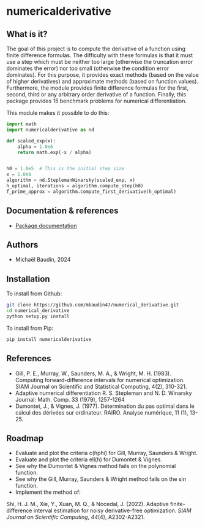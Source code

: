 # numericalderivative

## What is it?

The goal of this project is to compute the derivative of a function
using finite difference formulas.
The difficulty with these formulas is that it must use a 
step which must be neither too large (otherwise the truncation error dominates 
the error) nor too small (otherwise the condition error dominates).
For this purpose, it provides exact methods (based on the value 
of higher derivatives) and approximate methods (based on function values).
Furthermore, the module provides finite difference formulas for the 
first, second, third or any arbitrary order derivative of a function.
Finally, this package provides 15 benchmark problems for numerical
differentiation.

This module makes it possible to do this:

```python
import math
import numericalderivative as nd

def scaled_exp(x):
    alpha = 1.0e6
    return math.exp(-x / alpha)


h0 = 1.0e5  # This is the initial step size
x = 1.0e0
algorithm = nd.SteplemanWinarsky(scaled_exp, x)
h_optimal, iterations = algorithm.compute_step(h0)
f_prime_approx = algorithm.compute_first_derivative(h_optimal)
```

## Documentation & references

- [Package documentation](https://mbaudin47.github.io/numericalderivative/main/index.html)

## Authors

* Michaël Baudin, 2024

## Installation

To install from Github:

```bash
git clone https://github.com/mbaudin47/numerical_derivative.git
cd numerical_derivative
python setup.py install
```

To install from Pip:

```bash
pip install numericalderivative
```

## References
- Gill, P. E., Murray, W., Saunders, M. A., & Wright, M. H. (1983). 
  Computing forward-difference intervals for numerical optimization. 
  SIAM Journal on Scientific and Statistical Computing, 4(2), 310-321.
- Adaptive numerical differentiation
  R. S. Stepleman and N. D. Winarsky
  Journal: Math. Comp. 33 (1979), 1257-1264 
- Dumontet, J., & Vignes, J. (1977). 
  Détermination du pas optimal dans le calcul des dérivées sur ordinateur. 
  RAIRO. Analyse numérique, 11 (1), 13-25.

## Roadmap
- Evaluate and plot the criteria c(hphi) for Gill, Murray, Saunders & Wright.
- Evaluate and plot the criteria ell(h) for Dumontet & Vignes.
- See why the Dumontet & Vignes method fails on the polynomial function.
- See why the Gill, Murray, Saunders & Wright method fails on the sin function.
- Implement the method of:

Shi, H. J. M., Xie, Y., Xuan, M. Q., & Nocedal, J. (2022). Adaptive finite-difference interval estimation for noisy derivative-free optimization. _SIAM Journal on Scientific Computing_, _44_(4), A2302-A2321.
